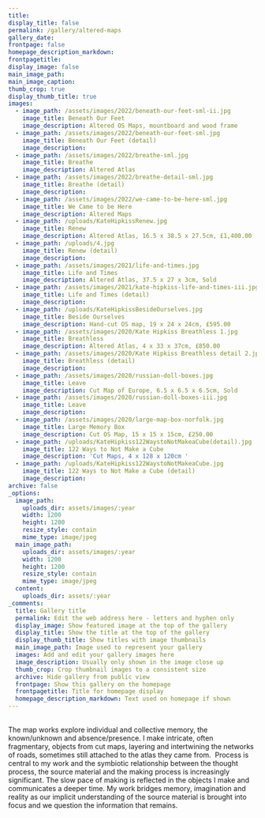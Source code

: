 ```yaml
---
title:
display_title: false
permalink: /gallery/altered-maps
gallery_date:
frontpage: false
homepage_description_markdown:
frontpagetitle:
display_image: false
main_image_path:
main_image_caption:
thumb_crop: true
display_thumb_title: true
images:
  - image_path: /assets/images/2022/beneath-our-feet-sml-ii.jpg
    image_title: Beneath Our Feet
    image_description: Altered OS Maps, mountboard and wood frame
  - image_path: /assets/images/2022/beneath-our-feet-sml.jpg
    image_title: Beneath Our Feet (detail)
    image_description:
  - image_path: /assets/images/2022/breathe-sml.jpg
    image_title: Breathe
    image_description: Altered Atlas
  - image_path: /assets/images/2022/breathe-detail-sml.jpg
    image_title: Breathe (detail)
    image_description:
  - image_path: /assets/images/2022/we-came-to-be-here-sml.jpg
    image_title: We Came to be Here
    image_description: Altered Maps
  - image_path: /uploads/KateHipkissRenew.jpg
    image_title: Renew
    image_description: Altered Atlas, 16.5 x 38.5 x 27.5cm, £1,400.00
  - image_path: /uploads/4.jpg
    image_title: Renew (detail)
    image_description:
  - image_path: /assets/images/2021/life-and-times.jpg
    image_title: Life and Times
    image_description: Altered Atlas, 37.5 x 27 x 3cm, Sold
  - image_path: /assets/images/2021/kate-hipkiss-life-and-times-iii.jpg
    image_title: Life and Times (detail)
    image_description:
  - image_path: /uploads/KateHipkissBesideOurselves.jpg
    image_title: Beside Ourselves
    image_description: Hand-cut OS map, 19 x 24 x 24cm, £595.00
  - image_path: /assets/images/2020/Kate Hipkiss Breathless 1.jpg
    image_title: Breathless
    image_description: Altered Atlas, 4 x 33 x 37cm, £850.00
  - image_path: /assets/images/2020/Kate Hipkiss Breathless detail 2.jpg
    image_title: Breathless (detail)
    image_description:
  - image_path: /assets/images/2020/russian-doll-boxes.jpg
    image_title: Leave
    image_description: Cut Map of Europe, 6.5 x 6.5 x 6.5cm, Sold
  - image_path: /assets/images/2020/russian-doll-boxes-iii.jpg
    image_title: Leave
    image_description:
  - image_path: /assets/images/2020/large-map-box-norfolk.jpg
    image_title: Large Memory Box
    image_description: Cut OS Map, 15 x 15 x 15cm, £250.00
  - image_path: /uploads/KateHipkiss122WaystoNotMakeaCube(detail).jpg
    image_title: 122 Ways to Not Make a Cube
    image_description: 'Cut Maps, 4 x 128 x 120cm '
  - image_path: /uploads/KateHipkiss122WaystoNotMakeaCube.jpg
    image_title: 122 Ways to Not Make a Cube (detail)
    image_description:
archive: false
_options:
  image_path:
    uploads_dir: assets/images/:year
    width: 1200
    height: 1200
    resize_style: contain
    mime_type: image/jpeg
  main_image_path:
    uploads_dir: assets/images/:year
    width: 1200
    height: 1200
    resize_style: contain
    mime_type: image/jpeg
  content:
    uploads_dir: assets/:year
_comments:
  title: Gallery title
  permalink: Edit the web address here - letters and hyphen only
  display_image: Show featured image at the top of the gallery
  display_title: Show the title at the top of the gallery
  display_thumb_title: Show titles with image thumbnails
  main_image_path: Image used to represent your gallery
  images: Add and edit your gallery images here
  image_description: Usually only shown in the image close up
  thumb_crop: Crop thumbnail images to a consistent size
  archive: Hide gallery from public view
  frontpage: Show this gallery on the homepage
  frontpagetitle: Title for homepage display
  homepage_description_markdown: Text used on homepage if shown
---
```


<br>The map works explore individual and collective memory, the known/unknown and absence/presence. I make intricate, often fragmentary, objects from cut maps, layering and intertwining the networks of roads, sometimes still attached to the atlas they came from. &nbsp;Process is central to my work and the symbiotic relationship between the thought process, the source material and the making process is increasingly significant. The slow pace of making is reflected in the objects I make and communicates a deeper time. My work bridges memory, imagination and reality as our implicit understanding of the source material is brought into focus and we question the information that remains.
